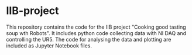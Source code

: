 # IIB-project

This repository contains the code for the IIB project "Cooking good tasting soup wth Robots". It includes python code collecting data with NI DAQ and controlling the UR5. The code for analysing the data and plotting are included as Jupyter Notebook files.
